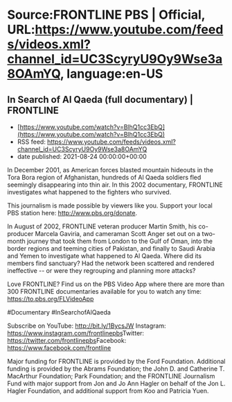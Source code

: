 # Source:FRONTLINE PBS | Official, URL:https://www.youtube.com/feeds/videos.xml?channel_id=UC3ScyryU9Oy9Wse3a8OAmYQ, language:en-US

## In Search of Al Qaeda (full documentary) | FRONTLINE
 - [https://www.youtube.com/watch?v=BlhQ1cc3EbQ](https://www.youtube.com/watch?v=BlhQ1cc3EbQ)
 - RSS feed: https://www.youtube.com/feeds/videos.xml?channel_id=UC3ScyryU9Oy9Wse3a8OAmYQ
 - date published: 2021-08-24 00:00:00+00:00

In December 2001, as American forces blasted mountain hideouts in the Tora Bora region of Afghanistan, hundreds of Al Qaeda soldiers fled seemingly disappearing into thin air. In this 2002 documentary, FRONTLINE investigates what happened to the fighters who survived.
 
This journalism is made possible by viewers like you. Support your local PBS station here: http://www.pbs.org/donate​.

In August of 2002, FRONTLINE veteran producer Martin Smith, his co-producer Marcela Gaviria, and cameraman Scott Anger set out on a two-month journey that took them from London to the Gulf of Oman, into the border regions and teeming cities of Pakistan, and finally to Saudi Arabia and Yemen to investigate what happened to Al Qaeda. Where did its members find sanctuary? Had the network been scattered and rendered ineffective -- or were they regrouping and planning more attacks? 

Love FRONTLINE? Find us on the PBS Video App where there are more than 300 FRONTLINE documentaries available for you to watch any time: https://to.pbs.org/FLVideoApp​ 

#Documentary​ #InSearchofAlQaeda

Subscribe on YouTube: http://bit.ly/1BycsJW​
Instagram: https://www.instagram.com/frontlinepbs​
Twitter: https://twitter.com/frontlinepbs​
Facebook: https://www.facebook.com/frontline

Major funding for FRONTLINE is provided by the Ford Foundation. Additional funding is provided by the Abrams Foundation; the John D. and Catherine T. MacArthur Foundation; Park Foundation; and the FRONTLINE Journalism Fund with major support from Jon and Jo Ann Hagler on behalf of the Jon L. Hagler Foundation, and additional support from Koo and Patricia Yuen.

